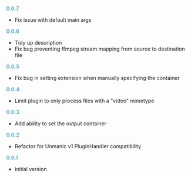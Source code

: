 
**<span style="color:#56adda">0.0.7</span>**
- Fix issue with default main args

**<span style="color:#56adda">0.0.6</span>**
- Tidy up description
- Fix bug preventing ffmpeg stream mapping from source to destination file

**<span style="color:#56adda">0.0.5</span>**
- Fix bug in setting extension when manually specifying the container

**<span style="color:#56adda">0.0.4</span>**
- Limit plugin to only process files with a "video" mimetype

**<span style="color:#56adda">0.0.3</span>**
- Add ability to set the output container

**<span style="color:#56adda">0.0.2</span>**
- Refactor for Unmanic v1 PluginHandler compatibility

**<span style="color:#56adda">0.0.1</span>**
- initial version
